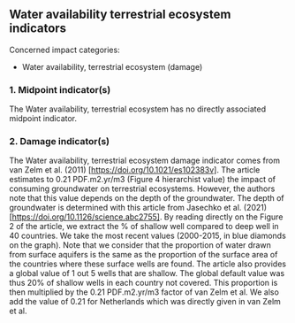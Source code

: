 ## Water availability terrestrial ecosystem indicators

Concerned impact categories:
- Water availability, terrestrial ecosystem (damage)

### 1. Midpoint indicator(s)
The Water availability, terrestrial ecosystem has no directly associated midpoint indicator.

### 2. Damage indicator(s)
The Water availability, terrestrial ecosystem damage indicator comes from van Zelm et al. (2011) 
[https://doi.org/10.1021/es102383v]. The article estimates to 0.21 PDF.m2.yr/m3 (Figure 4 hierarchist value) the impact 
of consuming groundwater on terrestrial ecosystems. However, the authors note that this value depends on the depth of
the groundwater. The depth of groundwater is determined with this article from Jasechko et al. (2021) 
[https://doi.org/10.1126/science.abc2755]. By reading directly on the Figure 2 of the article, we extract the % of 
shallow well compared to deep well in 40 countries. We take the most recent values (2000-2015, in blue diamonds on the 
graph). Note that we consider that the proportion of water drawn from surface aquifers is the same as the proportion of 
the surface area of the countries where these surface wells are found.
The article also provides a global value of 1 out 5 wells that are shallow. The global default value was thus 
20% of shallow wells in each country not covered. This proportion is then multiplied by the 0.21 PDF.m2.yr/m3 factor of 
van Zelm et al. We also add the value of 0.21 for Netherlands which was directly given in van Zelm et al.